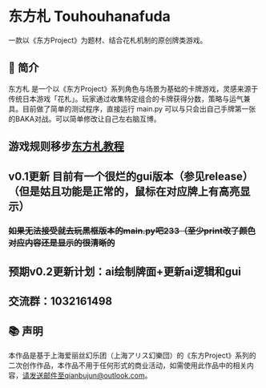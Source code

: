 # 东方札 Touhouhanafuda
一款以《东方Project》为题材、结合花札机制的原创牌类游戏。

## 🎴 简介
东方札 是一个以《东方Project》系列角色与场景为基础的卡牌游戏，灵感来源于传统日本游戏「花札」。玩家通过收集特定组合的卡牌获得分数，策略与运气兼具。目前做了简单的测试程序，直接运行 main.py 可以与只会出自己手牌第一张的BAKA对战。可以简单修改让自己左右脑互博。

## 游戏规则移步[东方札教程](./touhouhanafuda.md)

## v0.1更新 目前有一个很烂的gui版本（参见release）（但是姑且功能是正常的，鼠标在对应牌上有高亮显示）
### ~~如果无法接受就去玩黑框版本的main.py吧233（至少print改了颜色对应内容还是显示的很清晰的~~
## 预期v0.2更新计划：ai绘制牌面+更新ai逻辑和gui

## 交流群：1032161498

## 📚 声明
本作品是基于上海爱丽丝幻乐团（上海アリス幻樂団）的《东方Project》系列的二次创作作品，本作品不用于任何形式的商业活动，如需使用此作品中的相关内容，请发送邮件至qianbujun@outlook.com。  
